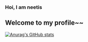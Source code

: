 ### Hoi, I am neetis
## Welcome to my profile~~

[![Anurag's GitHub stats](https://github-readme-stats.vercel.app/api?username=neetiswtf)](https://github.com/anuraghazra/github-readme-stats)

<!--
**katchwtf/katchwtf** is a ✨ _special_ ✨ repository because its `README.md` (this file) appears on your GitHub profile.

Here are some ideas to get you started:

- 🔭 I’m currently working on ...
- 🌱 I’m currently learning ...
- 👯 I’m looking to collaborate on ...
- 🤔 I’m looking for help with ...
- 💬 Ask me about ...
- 📫 How to reach me: ...
- 😄 Pronouns: ...
- ⚡ Fun fact: ...
-->
